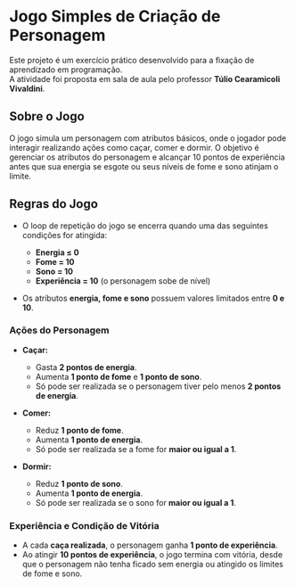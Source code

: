 # Jogo Simples de Criação de Personagem  

Este projeto é um exercício prático desenvolvido para a fixação de aprendizado em programação.  
A atividade foi proposta em sala de aula pelo professor **Túlio Cearamicoli Vivaldini**.  

## Sobre o Jogo  
O jogo simula um personagem com atributos básicos, onde o jogador pode interagir realizando ações como caçar, comer e dormir. O objetivo é gerenciar os atributos do personagem e alcançar 10 pontos de experiência antes que sua energia se esgote ou seus níveis de fome e sono atinjam o limite.  

## Regras do Jogo  

- O loop de repetição do jogo se encerra quando uma das seguintes condições for atingida:  
  - **Energia ≤ 0**  
  - **Fome = 10**  
  - **Sono = 10**  
  - **Experiência = 10** (o personagem sobe de nível)  

- Os atributos **energia, fome e sono** possuem valores limitados entre **0 e 10**.  

### Ações do Personagem  

- **Caçar:**  
  - Gasta **2 pontos de energia**.  
  - Aumenta **1 ponto de fome** e **1 ponto de sono**.  
  - Só pode ser realizada se o personagem tiver pelo menos **2 pontos de energia**.  

- **Comer:**  
  - Reduz **1 ponto de fome**.  
  - Aumenta **1 ponto de energia**.  
  - Só pode ser realizada se a fome for **maior ou igual a 1**.  

- **Dormir:**  
  - Reduz **1 ponto de sono**.  
  - Aumenta **1 ponto de energia**.  
  - Só pode ser realizada se o sono for **maior ou igual a 1**.  

### Experiência e Condição de Vitória  

- A cada **caça realizada**, o personagem ganha **1 ponto de experiência**.  
- Ao atingir **10 pontos de experiência**, o jogo termina com vitória, desde que o personagem não tenha ficado sem energia ou atingido os limites de fome e sono.  
